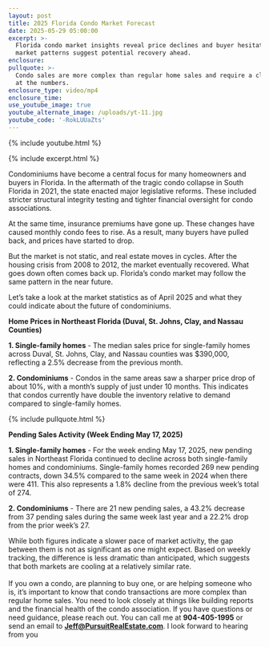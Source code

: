 ```yaml
---
layout: post
title: 2025 Florida Condo Market Forecast
date: 2025-05-29 05:00:00
excerpt: >-
  Florida condo market insights reveal price declines and buyer hesitation, but
  market patterns suggest potential recovery ahead.
enclosure:
pullquote: >-
  Condo sales are more complex than regular home sales and require a closer look
  at the numbers.
enclosure_type: video/mp4
enclosure_time:
use_youtube_image: true
youtube_alternate_image: /uploads/yt-11.jpg
youtube_code: '-RokLUUaZts'
---
```

{% include youtube.html %}

{% include excerpt.html %}

Condominiums have become a central focus for many homeowners and buyers in Florida. In the aftermath of the tragic condo collapse in South Florida in 2021, the state enacted major legislative reforms. These included stricter structural integrity testing and tighter financial oversight for condo associations.

At the same time, insurance premiums have gone up. These changes have caused monthly condo fees to rise. As a result, many buyers have pulled back, and prices have started to drop.

But the market is not static, and real estate moves in cycles. After the housing crisis from 2008 to 2012, the market eventually recovered. What goes down often comes back up. Florida’s condo market may follow the same pattern in the near future.

Let’s take a look at the market statistics as of April 2025 and what they could indicate about the future of condominiums.

**Home Prices in Northeast Florida (Duval, St. Johns, Clay, and Nassau Counties)**

**1\. Single-family homes**  - The median sales price for single-family homes across Duval, St. Johns, Clay, and Nassau counties was $390,000, reflecting a 2.5% decrease from the previous month.

**2\. Condominiums** - Condos in the same areas saw a sharper price drop of about 10%, with a month’s supply of just under 10 months. This indicates that condos currently have double the inventory relative to demand compared to single-family homes.

{% include pullquote.html %}

**Pending Sales Activity (Week Ending May 17, 2025)**

**1\. Single-family homes** - For the week ending May 17, 2025, new pending sales in Northeast Florida continued to decline across both single-family homes and condominiums. Single-family homes recorded 269 new pending contracts, down 34.5% compared to the same week in 2024 when there were 411. This also represents a 1.8% decline from the previous week’s total of 274.

**2\. Condominiums** - There are 21 new pending sales, a 43.2% decrease from 37 pending sales during the same week last year and a 22.2% drop from the prior week’s 27.

While both figures indicate a slower pace of market activity, the gap between them is not as significant as one might expect. Based on weekly tracking, the difference is less dramatic than anticipated, which suggests that both markets are cooling at a relatively similar rate.<br><br>If you own a condo, are planning to buy one, or are helping someone who is, it’s important to know that condo transactions are more complex than regular home sales. You need to look closely at things like building reports and the financial health of the condo association. If you have questions or need guidance, please reach out. You can call me at **904-405-1995** or send an email to [**Jeff@PursuitRealEstate.com**](mailto:Jeff@PursuitRealEstate.com). I look forward to hearing from you